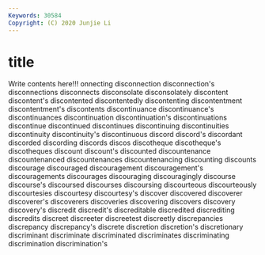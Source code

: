 ```yaml
---
Keywords: 30584
Copyright: (C) 2020 Junjie Li
---
```


# title

Write contents here!!!
onnecting 
disconnection 
disconnection's 
disconnections
disconnects 
disconsolate 
disconsolately 
discontent 
discontent's 
discontented 
discontentedly 
discontenting 
discontentment 
discontentment's
discontents 
discontinuance 
discontinuance's 
discontinuances 
discontinuation 
discontinuation's 
discontinuations 
discontinue 
discontinued 
discontinues
discontinuing 
discontinuities 
discontinuity 
discontinuity's 
discontinuous 
discord 
discord's 
discordant 
discorded 
discording
discords 
discos 
discotheque 
discotheque's 
discotheques 
discount 
discount's 
discounted 
discountenance 
discountenanced
discountenances 
discountenancing 
discounting 
discounts 
discourage 
discouraged 
discouragement 
discouragement's 
discouragements 
discourages
discouraging 
discouragingly 
discourse 
discourse's 
discoursed 
discourses 
discoursing 
discourteous 
discourteously 
discourtesies
discourtesy 
discourtesy's 
discover 
discovered 
discoverer 
discoverer's 
discoverers 
discoveries 
discovering 
discovers
discovery 
discovery's 
discredit 
discredit's 
discreditable 
discredited 
discrediting 
discredits 
discreet 
discreeter
discreetest 
discreetly 
discrepancies 
discrepancy 
discrepancy's 
discrete 
discretion 
discretion's 
discretionary 
discriminant
discriminate 
discriminated 
discriminates 
discriminating 
discrimination 
discrimination's 
